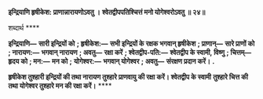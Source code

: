 **इन्द्रियाणि हृषीकेश: प्राणान्नारायणोऽवतु ।** **श्वेतद्वीपपतिश्चित्तं मनो योगेश्वरोऽवतु ॥ २४॥** 

शब्दार्थ **** 

**इन्द्रियाणि—** **सारी इन्द्रियों को** **; हृषीकेश:—** **सभी इन्द्रियों के रक्षक भगवान् हृषीकेश** **; प्राणान्—** **सारे प्राणों को** **; नारायण:—** **भगवान् नारायण** **; अवतु—** **रक्षा करें** **; श्वेतद्वीप-पति:—** **श्वेतद्वीप के स्वामी, विष्णु** **; चित्तम्—** **हृदय को** **; मन:—** **मन को** **;** **योगेश्वर:—** **भगवान् योगेश्वर** **; अवतु—** **संरक्षण प्रदान करें।** **.** 

**हृषीकेश तुश्हारी इन्द्रियों की तथा नारायण तुश्हारे प्राणवायु की रक्षा करें। श्वेतद्वीप के स्वामी** **तुश्हारे चित्त की तथा योगेश्वर तुश्हारे मन की रक्षा करें।** **** 